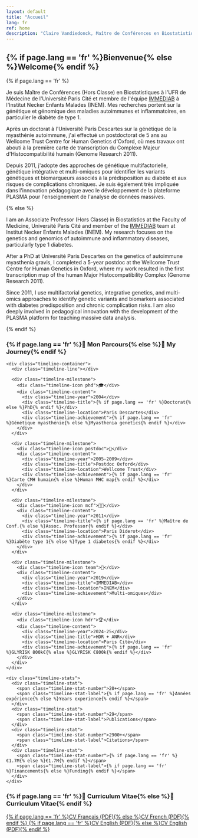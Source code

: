 ```yaml
---
layout: default
title: "Accueil"
lang: fr
ref: home
description: "Claire Vandiedonck, Maître de Conférences en Biostatistiques à l'Université Paris Cité, spécialisée en génétique et génomique des maladies autoimmunes et du diabète de type 1."
---
```

<section class="section">
  <h2>{% if page.lang == 'fr' %}Bienvenue{% else %}Welcome{% endif %}</h2>
  
  {% if page.lang == 'fr' %}
  <p>Je suis Maître de Conférences (Hors Classe) en Biostatistiques à l'UFR de Médecine de l'Université Paris Cité et membre de l'équipe <a href="https://www.immediab.com/" target="_blank">IMMEDIAB</a> à l'Institut Necker Enfants Malades (INEM). Mes recherches portent sur la génétique et génomique des maladies autoimmunes et inflammatoires, en particulier le diabète de type 1.</p>
  
  <p>Après un doctorat à l'Université Paris Descartes sur la génétique de la myasthénie autoimmune, j'ai effectué un postdoctorat de 5 ans au Wellcome Trust Centre for Human Genetics d'Oxford, où mes travaux ont abouti à la première carte de transcription du Complexe Majeur d'Histocompatibilité humain (Genome Research 2011).</p>

  <p>Depuis 2011, j'adopte des approches de génétique multifactorielle, génétique intégrative et multi-omiques pour identifier les variants génétiques et biomarqueurs associés à la prédisposition au diabète et aux risques de complications chroniques. Je suis également très impliquée dans l'innovation pédagogique avec le développement de la plateforme PLASMA pour l'enseignement de l'analyse de données massives.</p>
  {% else %}
  <p>I am an Associate Professor (Hors Classe) in Biostatistics at the Faculty of Medicine, Université Paris Cité and member of the <a href="https://www.immediab.com/" target="_blank">IMMEDIAB</a> team at Institut Necker Enfants Malades (INEM). My research focuses on the genetics and genomics of autoimmune and inflammatory diseases, particularly type 1 diabetes.</p>
  
  <p>After a PhD at Université Paris Descartes on the genetics of autoimmune myasthenia gravis, I completed a 5-year postdoc at the Wellcome Trust Centre for Human Genetics in Oxford, where my work resulted in the first transcription map of the human Major Histocompatibility Complex (Genome Research 2011).</p>

  <p>Since 2011, I use multifactorial genetics, integrative genetics, and multi-omics approaches to identify genetic variants and biomarkers associated with diabetes predisposition and chronic complication risks. I am also deeply involved in pedagogical innovation with the development of the PLASMA platform for teaching massive data analysis.</p>
  {% endif %}

  <div class="timeline">
    <div class="timeline-header">
      <h3>{% if page.lang == 'fr' %}🎯 Mon Parcours{% else %}🎯 My Journey{% endif %}</h3>
    </div>
    
    <div class="timeline-container">
      <div class="timeline-line"></div>
      
      <div class="timeline-milestone">
        <div class="timeline-icon phd">🎓</div>
        <div class="timeline-content">
          <div class="timeline-year">2004</div>
          <div class="timeline-title">{% if page.lang == 'fr' %}Doctorat{% else %}PhD{% endif %}</div>
          <div class="timeline-location">Paris Descartes</div>
          <div class="timeline-achievement">{% if page.lang == 'fr' %}Génétique myasthénie{% else %}Myasthenia genetics{% endif %}</div>
        </div>
      </div>

      <div class="timeline-milestone">
        <div class="timeline-icon postdoc">🔬</div>
        <div class="timeline-content">
          <div class="timeline-year">2005-2009</div>
          <div class="timeline-title">Postdoc Oxford</div>
          <div class="timeline-location">Wellcome Trust</div>
          <div class="timeline-achievement">{% if page.lang == 'fr' %}Carte CMH humain{% else %}Human MHC map{% endif %}</div>
        </div>
      </div>

      <div class="timeline-milestone">
        <div class="timeline-icon mcf">👩‍🏫</div>
        <div class="timeline-content">
          <div class="timeline-year">2011</div>
          <div class="timeline-title">{% if page.lang == 'fr' %}Maître de Conf.{% else %}Assoc. Professor{% endif %}</div>
          <div class="timeline-location">Paris Diderot</div>
          <div class="timeline-achievement">{% if page.lang == 'fr' %}Diabète type 1{% else %}Type 1 diabetes{% endif %}</div>
        </div>
      </div>

      <div class="timeline-milestone">
        <div class="timeline-icon team">🧬</div>
        <div class="timeline-content">
          <div class="timeline-year">2019</div>
          <div class="timeline-title">IMMEDIAB</div>
          <div class="timeline-location">INEM</div>
          <div class="timeline-achievement">Multi-omiques</div>
        </div>
      </div>

      <div class="timeline-milestone">
        <div class="timeline-icon hdr">🏆</div>
        <div class="timeline-content">
          <div class="timeline-year">2024-25</div>
          <div class="timeline-title">HDR + ANR</div>
          <div class="timeline-location">Paris Cité</div>
          <div class="timeline-achievement">{% if page.lang == 'fr' %}GLYRISK 800k€{% else %}GLYRISK €800k{% endif %}</div>
        </div>
      </div>
    </div>

    <div class="timeline-stats">
      <div class="timeline-stat">
        <span class="timeline-stat-number">20+</span>
        <span class="timeline-stat-label">{% if page.lang == 'fr' %}Années expérience{% else %}Years experience{% endif %}</span>
      </div>
      <div class="timeline-stat">
        <span class="timeline-stat-number">29</span>
        <span class="timeline-stat-label">Publications</span>
      </div>
      <div class="timeline-stat">
        <span class="timeline-stat-number">2900+</span>
        <span class="timeline-stat-label">Citations</span>
      </div>
      <div class="timeline-stat">
        <span class="timeline-stat-number">{% if page.lang == 'fr' %}€1.7M{% else %}€1.7M{% endif %}</span>
        <span class="timeline-stat-label">{% if page.lang == 'fr' %}Financements{% else %}Funding{% endif %}</span>
      </div>
    </div>
  </div>

  <div class="cv-section">
    <h3>{% if page.lang == 'fr' %}📄 Curriculum Vitae{% else %}📄 Curriculum Vitae{% endif %}</h3>
    <div class="cv-links">
      <a href="/CV/CV_ClaireVandiedonck_FR_2025.pdf" class="btn" target="_blank">
        {% if page.lang == 'fr' %}CV Français (PDF){% else %}CV French (PDF){% endif %}
      </a>
      <a href="/CV/CV_ClaireVandiedonck_EN_2025.pdf" class="btn secondary" target="_blank">
        {% if page.lang == 'fr' %}CV English (PDF){% else %}CV English (PDF){% endif %}
      </a>
    </div>
  </div>

  
</section>
